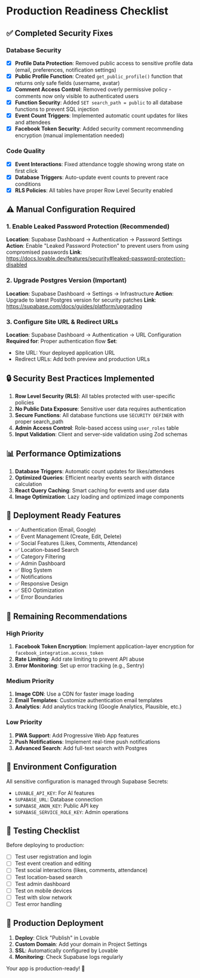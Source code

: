 # Production Readiness Checklist

## ✅ Completed Security Fixes

### Database Security
- [x] **Profile Data Protection**: Removed public access to sensitive profile data (email, preferences, notification settings)
- [x] **Public Profile Function**: Created `get_public_profile()` function that returns only safe fields (username, avatar)
- [x] **Comment Access Control**: Removed overly permissive policy - comments now only visible to authenticated users
- [x] **Function Security**: Added `SET search_path = public` to all database functions to prevent SQL injection
- [x] **Event Count Triggers**: Implemented automatic count updates for likes and attendees
- [x] **Facebook Token Security**: Added security comment recommending encryption (manual implementation needed)

### Code Quality
- [x] **Event Interactions**: Fixed attendance toggle showing wrong state on first click
- [x] **Database Triggers**: Auto-update event counts to prevent race conditions
- [x] **RLS Policies**: All tables have proper Row Level Security enabled

## ⚠️ Manual Configuration Required

### 1. Enable Leaked Password Protection (Recommended)
**Location**: Supabase Dashboard → Authentication → Password Settings
**Action**: Enable "Leaked Password Protection" to prevent users from using compromised passwords
**Link**: https://docs.lovable.dev/features/security#leaked-password-protection-disabled

### 2. Upgrade Postgres Version (Important)
**Location**: Supabase Dashboard → Settings → Infrastructure
**Action**: Upgrade to latest Postgres version for security patches
**Link**: https://supabase.com/docs/guides/platform/upgrading

### 3. Configure Site URL & Redirect URLs
**Location**: Supabase Dashboard → Authentication → URL Configuration
**Required for**: Proper authentication flow
**Set**:
- Site URL: Your deployed application URL
- Redirect URLs: Add both preview and production URLs

## 🔒 Security Best Practices Implemented

1. **Row Level Security (RLS)**: All tables protected with user-specific policies
2. **No Public Data Exposure**: Sensitive user data requires authentication
3. **Secure Functions**: All database functions use `SECURITY DEFINER` with proper search_path
4. **Admin Access Control**: Role-based access using `user_roles` table
5. **Input Validation**: Client and server-side validation using Zod schemas

## 📊 Performance Optimizations

1. **Database Triggers**: Automatic count updates for likes/attendees
2. **Optimized Queries**: Efficient nearby events search with distance calculation
3. **React Query Caching**: Smart caching for events and user data
4. **Image Optimization**: Lazy loading and optimized image components

## 🚀 Deployment Ready Features

- ✅ Authentication (Email, Google)
- ✅ Event Management (Create, Edit, Delete)
- ✅ Social Features (Likes, Comments, Attendance)
- ✅ Location-based Search
- ✅ Category Filtering
- ✅ Admin Dashboard
- ✅ Blog System
- ✅ Notifications
- ✅ Responsive Design
- ✅ SEO Optimization
- ✅ Error Boundaries

## 📝 Remaining Recommendations

### High Priority
1. **Facebook Token Encryption**: Implement application-layer encryption for `facebook_integration.access_token`
2. **Rate Limiting**: Add rate limiting to prevent API abuse
3. **Error Monitoring**: Set up error tracking (e.g., Sentry)

### Medium Priority
1. **Image CDN**: Use a CDN for faster image loading
2. **Email Templates**: Customize authentication email templates
3. **Analytics**: Add analytics tracking (Google Analytics, Plausible, etc.)

### Low Priority
1. **PWA Support**: Add Progressive Web App features
2. **Push Notifications**: Implement real-time push notifications
3. **Advanced Search**: Add full-text search with Postgres

## 🔧 Environment Configuration

All sensitive configuration is managed through Supabase Secrets:
- `LOVABLE_API_KEY`: For AI features
- `SUPABASE_URL`: Database connection
- `SUPABASE_ANON_KEY`: Public API key
- `SUPABASE_SERVICE_ROLE_KEY`: Admin operations

## 📱 Testing Checklist

Before deploying to production:
- [ ] Test user registration and login
- [ ] Test event creation and editing
- [ ] Test social interactions (likes, comments, attendance)
- [ ] Test location-based search
- [ ] Test admin dashboard
- [ ] Test on mobile devices
- [ ] Test with slow network
- [ ] Test error handling

## 🎯 Production Deployment

1. **Deploy**: Click "Publish" in Lovable
2. **Custom Domain**: Add your domain in Project Settings
3. **SSL**: Automatically configured by Lovable
4. **Monitoring**: Check Supabase logs regularly

Your app is production-ready! 🎉
